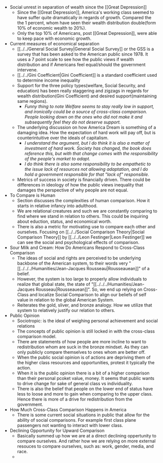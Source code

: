* Social unrest in separation of wealth since the [[Great Depression]]
    * Since the [[Great Depression]], America's working class seemed to have suffer quite dramatically in regards of growth. Compared the the 1 percent, whom have seen their wealth distribution double(form 10% of economic wealth to 20%). 
    * Only the top 10% of Americans, post [[Great Depression]], were able to keep pace with economic growth.
* Current measures of economical separation
    * [[../../General Social Survey|General Social Survey]] or the GSS is a survey that has been asked to the American public since 1978. It uses a 7 point scale to see how the public views if wealth distribution and if Americans feel equal/should the government intervene.
    * [[../../Gini Coefficient|Gini Coefficient]] is a standard coefficient used to determine income inequality
    * Support for the three policy types(welfare, Social Security, and education) has been really staggering and zigzags in regards for wealth distribution(Gini Coefficient) and desired support(maintaining same regions). 
        * *Funny thing to note Welfare seems to stay really low in support, and ironically could be a source of cross-class comparison. People looking down on the ones who did not make it and subsequently feel they do not deserve support.*
    * The underlying discussion on how America Dream is something of a damaging idea. How the expectation of hard work will pay off, but is counterintuitive over the ideals of capitalism.
        * *I understand the argument, but I do think it is also a matter of investment of hard work. Society has changed, the book does reference this, but with that change comes with the responsibility of the people's market to adapt.*
        * *I do think there is also some responsibility to be empathetic to the issue lack of resources not allowing adaptation, and I do hold a government responsible for that "lack of" responsible.*
    * Metrics of success in society is financially driven. There could be differences in ideology of how the public views inequality that damages the perspective of why people are not equal.
* To Compare is Human
    * Section discusses the complexities of human comparison. How it starts in relative infancy into adulthood.
    * We are relational creatures and such we are constantly comparing to find where we stand in relation to others. This could be inquiring about eduction, status, and economical worth.
    * There is also a metric for motivating use to compare each other and ourselves. Focusing on [[../../Social Comparison Theory|Social Comparison Theory]] by [[../../Leon Festinger|Leon Festinger]] we can see the social and psychological effects of comparison.
* Sour Milk and Cream: How Do Americans Respond to Cross-Class Comparison
    * The ideas of social and rights are perceived to be underlying backbone of the American system, to their words very "[[../../../Humanities/Jean-Jacques Rousseau|Rousseauean]]" of a belief.
    * However, the system is too large to properly allow individuals to realize that global state, the state of "[[../../../Humanities/Jean-Jacques Rousseau|Rousseauean]]". So, we end up relying on Cross-Class and localize Social Comparison to align our beliefs of self value in relation to the global American System.
    * Reiterates the gold, sliver, and bronze analogy. How we utilize that system to relatively justify our relation to others.
* Public Opinion
    * Sociotropic: is the ideal of weighing personal achievement and social relations
    * The concepts of public opinion is still locked in with the cross-class comparison model.
    * There are statements of how people are more incline to want to redistribution whom are suck in the bronze mindset. As they can only publicly compare themselves to ones whom are better off. 
    * When the public social opinion is of actions are depriving them of the higher class resources and opportunities, protest it typically the action. 
    * When it is the public opinion there is a bit of a higher comparison than their personal pcoket value, money. It seems that public wants to drive change for sake of general class vs individuality. 
    * There is also the belief that people on the lower end of status have less to loose and more to gain when comparing to the upper class. Hence there is more of a drive for redistribution from the government.
* How Much Cross-Class Comparison Happens in America
    * There is some current social situations in public that allow for the ability of social comparisons. For example first class plane passengers not wanting to interact with lower class. 
* Declining Opportunity for Upward Comparison
    * Basically summed up how we are at a direct declining oppertunity to compare ourselves. And rather how we are relying on more external resouces to compare ourselves, such as: work, gender, media, and race. 
    * 
